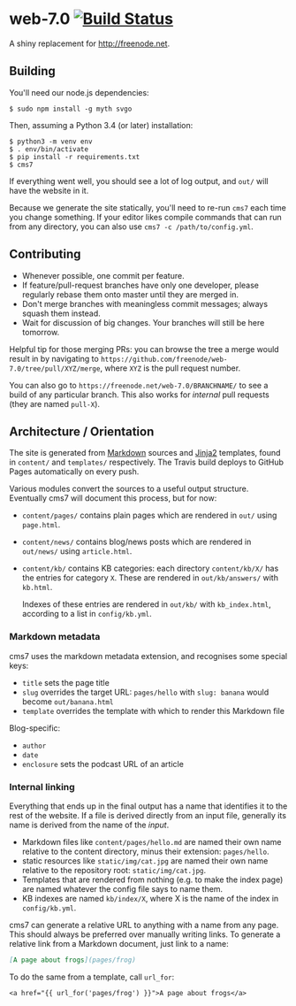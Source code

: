 # web-7.0 [![Build Status](https://travis-ci.org/freenode/web-7.0.svg?branch=master)](https://travis-ci.org/freenode/web-7.0)

A shiny replacement for http://freenode.net.


## Building

You'll need our node.js dependencies:

```console
$ sudo npm install -g myth svgo
```

Then, assuming a Python 3.4 (or later) installation:

```console
$ python3 -m venv env
$ . env/bin/activate
$ pip install -r requirements.txt
$ cms7
```

If everything went well, you should see a lot of log output, and `out/` will
have the website in it.

Because we generate the site statically, you'll need to re-run `cms7` each
time you change something. If your editor likes compile commands that can run
from any directory, you can also use `cms7 -c /path/to/config.yml`.


## Contributing

- Whenever possible, one commit per feature.
- If feature/pull-request branches have only one developer, please regularly
  rebase them onto master until they are merged in.
- Don't merge branches with meaningless commit messages; always squash them
  instead.
- Wait for discussion of big changes. Your branches will still be here
  tomorrow.

Helpful tip for those merging PRs: you can browse the tree a merge would
result in by navigating to
`https://github.com/freenode/web-7.0/tree/pull/XYZ/merge`, where `XYZ` is the
pull request number.

You can also go to `https://freenode.net/web-7.0/BRANCHNAME/` to see a
build of any particular branch. This also works for *internal* pull requests
(they are named `pull-X`).

## Architecture / Orientation

The site is generated from
[Markdown](https://daringfireball.net/projects/markdown/) sources and
[Jinja2](http://jinja.pocoo.org/) templates, found in `content/` and
`templates/` respectively. The Travis build deploys to GitHub Pages
automatically on every push.

Various modules convert the sources to a useful output structure. Eventually
cms7 will document this process, but for now:

- `content/pages/` contains plain pages which are rendered in `out/` using
  `page.html`.
- `content/news/` contains blog/news posts which are rendered in `out/news/`
  using `article.html`.
- `content/kb/` contains KB categories: each directory `content/kb/X/`
  has the entries for category `X`. These are rendered in `out/kb/answers/`
  with `kb.html`.

  Indexes of these entries are rendered in `out/kb/` with `kb_index.html`,
  according to a list in `config/kb.yml`.


### Markdown metadata

cms7 uses the markdown metadata extension, and recognises some special keys:

- `title` sets the page title
- `slug` overrides the target URL: `pages/hello` with `slug: banana` would
  become `out/banana.html`
- `template` overrides the template with which to render this Markdown file

Blog-specific:

- `author`
- `date`
- `enclosure` sets the podcast URL of an article


### Internal linking

Everything that ends up in the final output has a name that identifies it to
the rest of the website. If a file is derived directly from an input file,
generally its name is derived from the name of the *input*.

- Markdown files like `content/pages/hello.md` are named their own name
  relative to the content directory, minus their extension: `pages/hello`.
- static resources like `static/img/cat.jpg` are named their own name
  relative to the repository root: `static/img/cat.jpg`.
- Templates that are rendered from nothing (e.g. to make the index page) are
  named whatever the config file says to name them.
- KB indexes are named `kb/index/X`, where X is the name of the index in
  `config/kb.yml`.

cms7 can generate a relative URL to anything with a name from any page. This
should always be preferred over manually writing links. To generate a relative
link from a Markdown document, just link to a name:

```markdown
[A page about frogs](pages/frog)
```

To do the same from a template, call `url_for`:

```html+jinja
<a href="{{ url_for('pages/frog') }}">A page about frogs</a>
```
